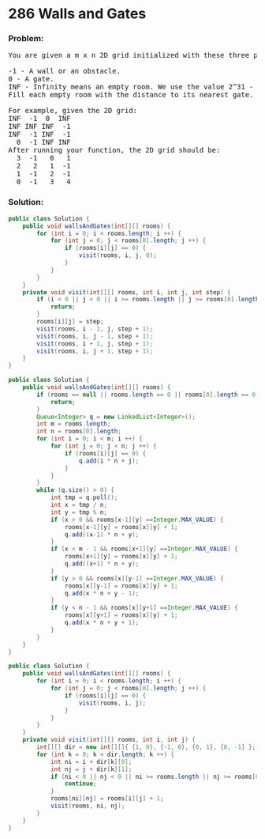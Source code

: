 # 286 Walls and Gates

### Problem:

<pre>
You are given a m x n 2D grid initialized with these three possible values.

-1 - A wall or an obstacle.
0 - A gate.
INF - Infinity means an empty room. We use the value 2^31 - 1 = 2147483647 to represent INF as you may assume that the distance to a gate is less than 2147483647.
Fill each empty room with the distance to its nearest gate. If it is impossible to reach a gate, it should be filled with INF.

For example, given the 2D grid:
INF  -1  0  INF
INF INF INF  -1
INF  -1 INF  -1
  0  -1 INF INF
After running your function, the 2D grid should be:
  3  -1   0   1
  2   2   1  -1
  1  -1   2  -1
  0  -1   3   4
</pre>

### Solution:

```java
public class Solution {
    public void wallsAndGates(int[][] rooms) {
        for (int i = 0; i < rooms.length; i ++) {
            for (int j = 0; j < rooms[0].length; j ++) {
                if (rooms[i][j] == 0) {
                    visit(rooms, i, j, 0);
                }
            }
        }
    }
    private void visit(int[][] rooms, int i, int j, int step) {
        if (i < 0 || j < 0 || i >= rooms.length || j >= rooms[0].length || rooms[i][j] < step) {
            return;
        }
        rooms[i][j] = step;
        visit(rooms, i - 1, j, step + 1);
        visit(rooms, i, j - 1, step + 1);
        visit(rooms, i + 1, j, step + 1);
        visit(rooms, i, j + 1, step + 1);
    }
}
```

```java
public class Solution {
    public void wallsAndGates(int[][] rooms) {
        if (rooms == null || rooms.length == 0 || rooms[0].length == 0) {
            return;
        }
        Queue<Integer> q = new LinkedList<Integer>();
        int m = rooms.length;
        int n = rooms[0].length;
        for (int i = 0; i < m; i ++) {
            for (int j = 0; j < n; j ++) {
                if (rooms[i][j] == 0) {
                    q.add(i * n + j);
                }
            }
        }
        while (q.size() > 0) {
            int tmp = q.poll();
            int x = tmp / n;
            int y = tmp % n;
            if (x > 0 && rooms[x-1][y] ==Integer.MAX_VALUE) {
                rooms[x-1][y] = rooms[x][y] + 1;
                q.add((x-1) * n + y);
            }
            if (x < m - 1 && rooms[x+1][y] ==Integer.MAX_VALUE) {
                rooms[x+1][y] = rooms[x][y] + 1;
                q.add((x+1) * n + y);
            }
            if (y > 0 && rooms[x][y-1] ==Integer.MAX_VALUE) {
                rooms[x][y-1] = rooms[x][y] + 1;
                q.add(x * n + y - 1);
            }
            if (y < n - 1 && rooms[x][y+1] ==Integer.MAX_VALUE) {
                rooms[x][y+1] = rooms[x][y] + 1;
                q.add(x * n + y + 1);
            }
        }
    }
}
```

```java
public class Solution {
    public void wallsAndGates(int[][] rooms) {
        for (int i = 0; i < rooms.length; i ++) {
            for (int j = 0; j < rooms[0].length; j ++) {
                if (rooms[i][j] == 0) {
                    visit(rooms, i, j);
                }
            }
        }
    }
    private void visit(int[][] rooms, int i, int j) {
        int[][] dir = new int[][]{ {1, 0}, {-1, 0}, {0, 1}, {0, -1} };
        for (int k = 0; k < dir.length; k ++) {
            int ni = i + dir[k][0];
            int nj = j + dir[k][1];
            if (ni < 0 || nj < 0 || ni >= rooms.length || nj >= rooms[0].length || rooms[i][j] + 1 >= rooms[ni][nj] ) {
                continue;
            }
            rooms[ni][nj] = rooms[i][j] + 1;
            visit(rooms, ni, nj);
        }
    }
}
```
